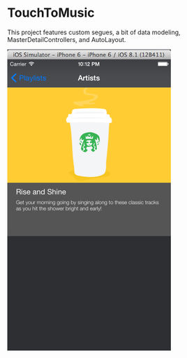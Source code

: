 # TouchToMusic

This project features custom segues, a bit of data modeling, MasterDetailControllers, and AutoLayout.

![Detail](https://github.com/montanaj/TouchToMusic/blob/master/Algorythm2/Images.xcassets/Working.Screenshot.png)
